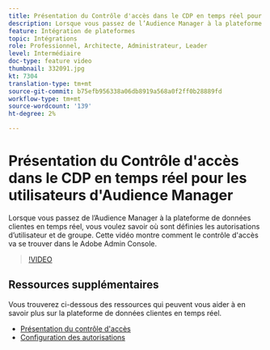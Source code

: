 ```yaml
---
title: Présentation du Contrôle d'accès dans le CDP en temps réel pour les utilisateurs d'Audience Manager
description: Lorsque vous passez de l’Audience Manager à la plateforme de données clientes en temps réel, vous voulez savoir où sont définies les autorisations d’utilisateur et de groupe. Cette vidéo montre comment le contrôle d'accès va se trouver dans le Adobe Admin Console.
feature: Intégration de plateformes
topic: Intégrations
role: Professionnel, Architecte, Administrateur, Leader
level: Intermédiaire
doc-type: feature video
thumbnail: 332091.jpg
kt: 7304
translation-type: tm+mt
source-git-commit: b75efb956338a06db8919a568a0f2ff0b28889fd
workflow-type: tm+mt
source-wordcount: '139'
ht-degree: 2%

---
```



# Présentation du Contrôle d&#39;accès dans le CDP en temps réel pour les utilisateurs d&#39;Audience Manager

Lorsque vous passez de l’Audience Manager à la plateforme de données clientes en temps réel, vous voulez savoir où sont définies les autorisations d’utilisateur et de groupe. Cette vidéo montre comment le contrôle d&#39;accès va se trouver dans le Adobe Admin Console.

>[!VIDEO](https://video.tv.adobe.com/v/332091/?quality=12&learn=on)

## Ressources supplémentaires

Vous trouverez ci-dessous des ressources qui peuvent vous aider à en savoir plus sur la plateforme de données clientes en temps réel.

* [Présentation du contrôle d&#39;accès](https://experienceleague.adobe.com/docs/experience-platform/access-control/home.html?lang=en#access-control-hierarchy-and-workflow)
* [Configuration des autorisations](https://experienceleague.adobe.com/docs/platform-learn/getting-started-for-data-architects-and-data-engineers/configure-permissions.html?lang=en)
